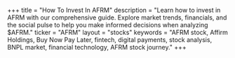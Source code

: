 +++
title = "How To Invest In AFRM"
description = "Learn how to invest in AFRM with our comprehensive guide. Explore market trends, financials, and the social pulse to help you make informed decisions when analyzing $AFRM."
ticker = "AFRM"
layout = "stocks"
keywords = "AFRM stock, Affirm Holdings, Buy Now Pay Later, fintech, digital payments, stock analysis, BNPL market, financial technology, AFRM stock journey."
+++

